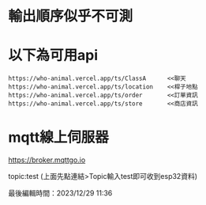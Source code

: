 # 輸出順序似乎不可測


# 以下為可用api
    https://who-animal.vercel.app/ts/ClassA      <<聊天
    https://who-animal.vercel.app/ts/location    <<桿子地點
    https://who-animal.vercel.app/ts/order       <<訂單資訊
    https://who-animal.vercel.app/ts/store       <<商店資訊

# mqtt線上伺服器
https://broker.mqttgo.io

topic:test
(上面先點連結>Topic輸入test即可收到esp32資料)



最後編輯時間：2023/12/29 11:36